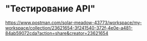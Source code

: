 # "Тестирование API"
https://www.postman.com/solar-meadow-43773/workspace/my-workspace/collection/23621654-3f241540-372f-4e0e-a481-84ab59072cda?action=share&creator=23621654
